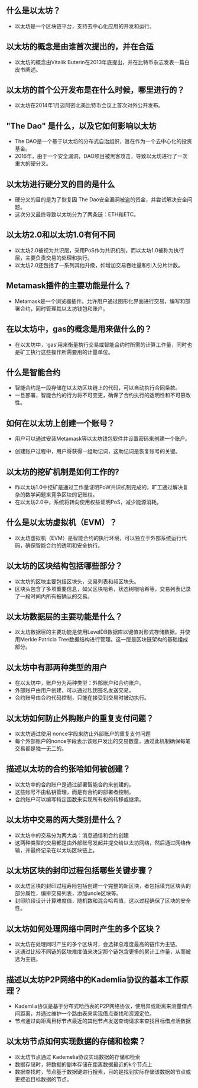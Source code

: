 ## 什么是以太坊？

- 以太坊是一个区块链平台，支持去中心化应用的开发和运行。



## 以太坊的概念是由谁首次提出的，并在合适

- 以太坊的概念由Vitalik Buterin在2013年底提出，并在比特币杂志发表一篇白皮书阐述。



## 以太坊的首个公开发布是在什么时候，哪里进行的？

- 以太坊在2014年1月迈阿密北美比特币会议上首次对外公开发布。



## "The Dao" 是什么，以及它如何影响以太坊

- The DAO是一个基于以太坊的分布式自治组织，旨在作为一个去中心化的投资基金。
- 2016年，由于一个安全漏洞，DAO项目被黑客攻击，导致以太坊进行了一次重大的硬分叉。



## 以太坊进行硬分叉的目的是什么

- 硬分叉的目的是为了恢复因 The Dao安全漏洞被盗的资金，并尝试解决安全问题。
- 这次分叉最终导致以太坊分为了两条链：ETH和ETC。



## 以太坊2.0和以太坊1.0有何不同

- 以太坊2.0被视为共识层，采用PoS作为共识机制，而以太坊1.0被称为执行层，主要负责交易的处理和执行。
- 以太坊2.0还包括了一系列其他升级，如增加交易吞吐量和引入分片计数。



## Metamask插件的主要功能是什么？

- Metamask是一个浏览器插件。允许用户通过图形化界面进行交易，编写和部署合约，同时管理其以太坊钱包和账户。



## 在以太坊中，gas的概念是用来做什么的？

- 在以太坊中，‘gas’用来衡量执行交易或智能合约时所需的计算工作量，同时也是矿工执行这些操作所需要用的计量单位。



## 什么是智能合约

- 智能合约是一段存储在以太坊区块链上的代码，可以自动执行合同条款。
- 一旦部署，智能合约的行为将不可变更，确保了合约执行的透明性和不可篡改性。



## 如何在以太坊上创建一个账号？

- 用户可以通过安装Metamask等以太坊钱包软件并设置密码来创建一个账户。

- 创建账户过程中，用户将获得一组助记词，这助记词是恢复账号的关键。



## 以太坊的挖矿机制是如何工作的?

- 咋以太坊1.0中挖矿是通过工作量证明PoW共识机制完成的，旷工通过解决复杂的数学问题来竞争区块的记账权。
- 在以太坊2.0中，系统将转向使用权益证明PoS，减少能源消耗。



## 什么是以太坊虚拟机（EVM）？

- 以太坊虚拟机（EVM）是智能合约的执行环境，可以独立于外部系统运行代码，确保智能合约的透明和安全执行。



## 以太坊的区块结构包括哪些部分？

- 以太坊的区块主要包括区块头，交易列表和叔区块头。
- 区块头包含了多项重要信息，如父区块哈希，状态树根哈希等，交易列表记录了一段时间内所有被确认的交易。



## 以太坊数据层的主要功能是什么？

- 以太坊数据层的主要功能是使用LevelDB数据库以键值对形式存储数据，并使用Merkle Patricia Tree数据结构进行管理。这一层是区块链架构的基础组成部分。



## 以太坊中有那两种类型的用户

- 在以太坊中，账户分为两种类型：外部账户和合约账户。
- 外部账户由用户创建，可以通过私钥签名发送交易。
- 合约账号由合约代码控制，只能在接受到交易时被动执行。



## 以太坊如何防止外购账户的重复支付问题？

- 以太坊通过使用 nonce字段来防止外部账户的重复支付问题
- 每个外部账户的nonce字段表示该账户发出的交易数量，通过此机制确保每笔交易都是独一无二的。



## 描述以太坊的合约张哈如何被创建？

- 以太坊中的合约账户是通过部署智能合约来创建的。
- 这些账号不由私钥管理，而是有合约的部署者控制。
- 合约账户可以编写特定函数来实现所有权的转移或继承。



## 以太坊中交易的两大类别是什么？

- 以太坊中的交易分为两大类：消息通信和合约创建
- 这两种类型的交易都是由外部账号发起并提交给以太坊网络，然后通过网络传输，并最终记录在以太坊区块链上。



## 以太坊区块的封印过程包括哪些关键步骤？

- 以太坊区块的封印过程寿险包括创建一个完整的新区块，者包括填充区块头的部分属性，编排交易列表，添加uncle区块等。
- 封印阶段设计计算难度值，随机数和混合哈希值，这以过程确保了区块的安全性。



## 以太坊如何处理网络中同时产生的多个区块？

- 以太坊在处理同时产生的多个区块时，会选择总难度最高的链作为主链。
- 这通过比较不同链的区块难度值来决定那个链包含更多的累计工作量，从而被选为主链。



## 描述以太坊P2P网络中的Kademlia协议的基本工作原理？

- Kademlia协议是基于分布式哈西表的P2P网络协议，使用异或距离来测量借点间距离，并通过维护一个路由表来实现借点查找和资源定位。
- 节点通过向距离目标节点最近的其他节点发送查询请求来查找目标借点活数据



## 以太坊节点如何实现数据的存储和检索？

- 以太坊节点通过 Kademelia协议实现数据的存储和检索
- 数据存储时，将数据的副本存储在距离数据最近的k个节点上
- 数据查找时，节点基于数据键进行搜素，目的是找到实际存储该数据的节点或更接近目标数据的节点。







